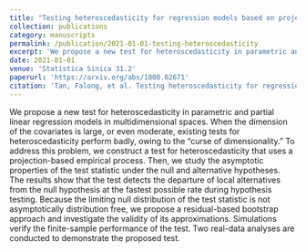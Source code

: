 ```yaml
---
title: "Testing heteroscedasticity for regression models based on projections"
collection: publications
category: manuscripts
permalink: /publication/2021-01-01-testing-heteroscedasticity
excerpt: 'We propose a new test for heteroscedasticity in parametric and partial linear regression models in multidimensional spaces.'
date: 2021-01-01
venue: 'Statistica Sinica 31.2'
paperurl: 'https://arxiv.org/abs/1808.02671'
citation: 'Tan, Falong, et al. Testing heteroscedasticity for regression models based on projections.Statistica Sinica 31.2 (2021): 625-646.'
---
```


We propose a new test for heteroscedasticity in parametric and partial linear regression models in multidimensional spaces. When the dimension of the covariates is large, or even moderate, existing tests for heteroscedasticity perform badly, owing to the “curse of dimensionality.” To address this problem, we construct a test for heteroscedasticity that uses a projection-based empirical process. Then, we study the asymptotic properties of the test statistic under the null and alternative hypotheses. The results show that the test detects the departure of local alternatives from the null hypothesis at the fastest possible rate during hypothesis testing. Because the limiting null distribution of the test statistic is not asymptotically distribution free, we propose a residual-based bootstrap approach and investigate the validity of its approximations. Simulations verify the finite-sample performance of the test. Two real-data analyses are conducted to demonstrate the proposed test.
